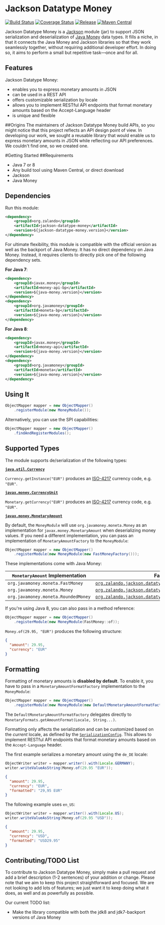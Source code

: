 # Jackson Datatype Money

[![Build Status](https://img.shields.io/travis/zalando/jackson-datatype-money.svg)](https://travis-ci.org/zalando/jackson-datatype-money)
[![Coverage Status](https://img.shields.io/coveralls/zalando/jackson-datatype-money.svg)](https://coveralls.io/r/zalando/jackson-datatype-money)
[![Release](https://img.shields.io/github/release/zalando/jackson-datatype-money.svg)](https://github.com/zalando/jackson-datatype-money/releases)
[![Maven Central](https://img.shields.io/maven-central/v/org.zalando/jackson-datatype-money.svg)](https://maven-badges.herokuapp.com/maven-central/org.zalando/jackson-datatype-money)

Jackson Datatype Money is a [Jackson](https://github.com/codehaus/jackson) module (jar) to support JSON serialization and deserialization of [Java Money](https://github.com/JavaMoney/jsr354-api) data types. It fills a niche, in that it connects the Java Money and Jackson libraries so that they work seamlessly together, without requiring additional developer effort. In doing so, it aims to perform a small but repetitive task—once and for all.

## Features
Jackson Datatype Money:
-  enables you to express monetary amounts in JSON
-  can be used in a REST API
-  offers customizable serialization by locale
-  allows you to implement RESTful API endpoints that format monetary amounts based on the Accept-Language header
- is unique and flexible

##Origins
The maintainers of Jackson Datatype Money build APIs, so you might notice that this project reflects an API design point of view. In developing our work, we sought a reusable library that would enable us to express monetary amounts in JSON while reflecting our API preferences. We couldn't find one, so we created one. 

#Getting Started
##Requirements
- Java 7 or 8
- Any build tool using Maven Central, or direct download
- Jackson
- Java Money

## Dependencies

Run this module:

```xml
<dependency>
    <groupId>org.zalando</groupId>
    <artifactId>jackson-datatype-money</artifactId>
    <version>${jackson-datatype-money.version}</version>
</dependency>
```
For ultimate flexibility, this module is compatible with the official version as well as the backport of Java Money. It has no direct dependency on Java Money. Instead, it requires clients to directly pick one of the following dependency sets.

**For Java 7**:

```xml
<dependency>
    <groupId>javax.money</groupId>
    <artifactId>money-api-bp</artifactId>
    <version>${java-money.version}</version>
</dependency>
<dependency>
    <groupId>org.javamoney</groupId>
    <artifactId>moneta-bp</artifactId>
    <version>${java-money.version}</version>
</dependency>
```

**For Java 8**:

```xml
<dependency>
    <groupId>javax.money</groupId>
    <artifactId>money-api</artifactId>
    <version>${java-money.version}</version>
</dependency>
<dependency>
    <groupId>org.javamoney</groupId>
    <artifactId>moneta</artifactId>
    <version>${java-money.version}</version>
</dependency>
```

## Using It

```java
ObjectMapper mapper = new ObjectMapper()
    .registerModule(new MoneyModule());
```

Alternatively, you can use the SPI capabilities:

```java
ObjectMapper mapper = new ObjectMapper()
    .findAndRegisterModules();
```

## Supported Types
The module supports de/serialization of the following types:

**[`java.util.Currency`](https://docs.oracle.com/javase/8/docs/api/java/util/Currency.html)**

`Currency.getInstance("EUR")` produces an [ISO-4217](http://en.wikipedia.org/wiki/ISO_4217) currency code, e.g. `"EUR"`.

**[`javax.money.CurrencyUnit`](https://github.com/JavaMoney/jsr354-api/blob/master/src/main/java/javax/money/CurrencyUnit.java)**

`Monetary.getCurrency("EUR")` produces an [ISO-4217](http://en.wikipedia.org/wiki/ISO_4217) currency code, e.g. `"EUR"`.

**[`javax.money.MonetaryAmount`](https://github.com/JavaMoney/jsr354-api/blob/master/src/main/java/javax/money/MonetaryAmount.java)**

By default, the `MoneyModule` will use `org.javamoney.moneta.Money` as an implementation for `javax.money.MonetaryAmount` when deserializing money values. If you need a different implementation, you can pass an implementation of `MonetaryAmountFactory` to the `MoneyModule`:

```java
ObjectMapper mapper = new ObjectMapper()
    .registerModule(new MoneyModule(new FastMoneyFactory()));
```

These implementations come with Java Money: 

| `MonetaryAmount` Implementation     | Factory                                                                                                                               |
|-------------------------------------|---------------------------------------------------------------------------------------------------------------------------------------|
| `org.javamoney.moneta.FastMoney`    | [`org.zalando.jackson.datatype.money.FastMoneyFactory`](src/main/java/org/zalando/jackson/datatype/money/FastMoneyFactory.java)       |
| `org.javamoney.moneta.Money`        | [`org.zalando.jackson.datatype.money.MoneyFactory`](src/main/java/org/zalando/jackson/datatype/money/MoneyFactory.java)               |
| `org.javamoney.moneta.RoundedMoney` | [`org.zalando.jackson.datatype.money.RoundedMoneyFactory`](src/main/java/org/zalando/jackson/datatype/money/RoundedMoneyFactory.java) |                                                                                                                             |

If you're using Java 8, you can also pass in a method reference:

```java
ObjectMapper mapper = new ObjectMapper()
    .registerModule(new MoneyModule(FastMoney::of));
```

`Money.of(29.95, "EUR")` produces the following structure:

```json
{
  "amount": 29.95, 
  "currency": "EUR"
}
```

## Formatting

Formatting of monetary amounts is **disabled by default**. To enable it, you have to pass in a `MonetaryAmountFormatFactory` implementation to the `MoneyModule`:

```java
ObjectMapper mapper = new ObjectMapper()
    .registerModule(new MoneyModule(new DefaultMonetaryAmountFormatFactory()));
```

The `DefaultMonetaryAmountFormatFactory` delegates directly to `MonetaryFormats.getAmountFormat(Locale, String...)`.

Formatting only affects the serialization and can be customized based on the *current* locale, as defined by the [`SerializationConfig`](http://wiki.fasterxml.com/SerializationConfig). This allows to implement RESTful API endpoints that format monetary amounts based on the `Accept-Language` header.

The first example serializes a monetary amount using the `de_DE` locale:

```java
ObjectWriter writer = mapper.writer().with(Locale.GERMANY);
writer.writeValueAsString(Money.of(29.95 "EUR"));
```

```json
{
  "amount": 29.95, 
  "currency": "EUR",
  "formatted": "29,95 EUR"
}
```

The following example uses `en_US`:

```java
ObjectWriter writer = mapper.writer().with(Locale.US);
writer.writeValueAsString(Money.of(29.95 "USD"));
```

```json
{
  "amount": 29.95, 
  "currency": "USD",
  "formatted": "USD29.95"
}
```

## Contributing/TODO List
To contribute to Jackson Datatype Money, simply make a pull request and add a brief description (1-2 sentences) of your addition or change. Please note that we aim to keep this project straightforward and focused. We are not looking to add lots of features; we just want it to keep doing what it does, as well and as powerfully as possible.

Our current TODO list:
- Make the library compatible with both the jdk8 and jdk7-backport versions of Java Money
